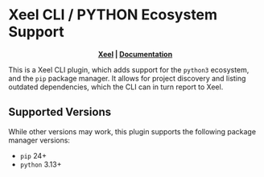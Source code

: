 # Xeel CLI / PYTHON Ecosystem Support

<div style="text-align: center;">
  <strong>
    <a href="https://xeel.dev">Xeel</a>
     | 
    <a href="https://docs.xeel.dev">Documentation</a>
  </strong>
</div>

This is a Xeel CLI plugin, which adds support for the `python3` ecosystem,
and the `pip` package manager.
It allows for project discovery and listing outdated dependencies, which
the CLI can in turn report to Xeel.

## Supported Versions

While other versions may work, this plugin supports the following package manager
versions:

- `pip` 24+
- `python` 3.13+
